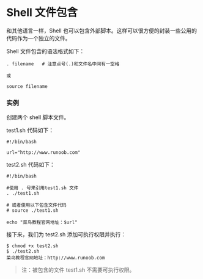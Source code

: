 # Shell 文件包含

和其他语言一样，Shell 也可以包含外部脚本。这样可以很方便的封装一些公用的代码作为一个独立的文件。

Shell 文件包含的语法格式如下：

```shell
. filename   # 注意点号(.)和文件名中间有一空格

或

source filename
```

### 实例

创建两个 shell 脚本文件。

test1.sh 代码如下：

```shell
#!/bin/bash

url="http://www.runoob.com"
```

test2.sh 代码如下：

```shell
#!/bin/bash

#使用 . 号来引用test1.sh 文件
. ./test1.sh

# 或者使用以下包含文件代码
# source ./test1.sh

echo "菜鸟教程官网地址：$url"
```

接下来，我们为 test2.sh 添加可执行权限并执行：

```shell
$ chmod +x test2.sh 
$ ./test2.sh 
菜鸟教程官网地址：http://www.runoob.com
```

> 注：被包含的文件 test1.sh 不需要可执行权限。
